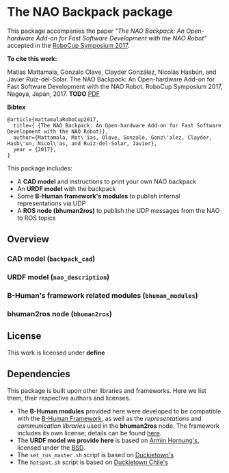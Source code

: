 # The NAO Backpack package

This package accompanies the paper _"The NAO Backpack: An Open-hardware Add-on for Fast Software Development with the NAO Robot"_ accepted in the [RoboCup Symposium 2017](https://www.robocup2017.org/).

**To cite this work:**

Matías Mattamala, Gonzalo Olave, Clayder González, Nicolás Hasbún, and Javier Ruiz-del-Solar. The NAO Backpack: An Open-hardware Add-on for Fast Software Development with the NAO Robot. RoboCup Symposium 2017, Nagoya, Japan, 2017. **TODO** [PDF](https://github.com/uchile-robotics/nao-backpack)

**Bibtex**

    @article{mattamalaRoboCup2017,
      title={ {The NAO Backpack: An Open-hardware Add-on for Fast Software Development with the NAO Robot}},
      author={Mattamala, Mat\'ias, Olave, Gonzalo, Gonz\'alez, Clayder, Hasb\'un, Nicol\'as, and Ruiz-del-Solar, Javier},
      year = {2017},
    }

This package includes:

- A **CAD model** and instructions to print your own NAO backpack
- An **URDF model** with the backpack
- Some **B-Human framework's modules** to publish internal representations via UDP
- A **ROS node (bhuman2ros)** to publish the UDP messages from the NAO to ROS topics

## Overview
### CAD model (`backpack_cad`)

### URDF model (`nao_description`)

### B-Human's framework related modules  (`bhuman_modules`)

### bhuman2ros node  (`bhuman2ros`)

## License
This work is licensed under **define**

## Dependencies
This package is built upon other libraries and frameworks. Here we list them, their respective authors and licenses.

* The **B-Human modules** provided here were developed to be compatible with the [B-Human Framework](https://github.com/bhuman/BHumanCodeRelease), as well as the _representations_ and _communication libraries_ used in the **bhuman2ros** node. The framework includes its own license; details can be found [here](https://github.com/bhuman/BHumanCodeRelease/blob/master/License.txt).
* The **URDF model we provide here** is based on [Armin Hornung's](http://wiki.ros.org/nao_robot), licensed under the [BSD](https://github.com/ros-naoqi/nao_robot/blob/master/LICENSE.txt).
* The `set_ros_master.sh` script is based on [Duckietown's](http://wwww.github.com/duckietown/Software.git)
* The `hotspot.sh` script is based on [Duckietown Chile's](http://www.github.com/Duckietown-Chile/Software.git)

